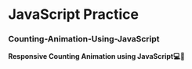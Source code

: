 # JavaScript Practice 
### Counting-Animation-Using-JavaScript
**Responsive Counting Animation using JavaScript💻🔰**
